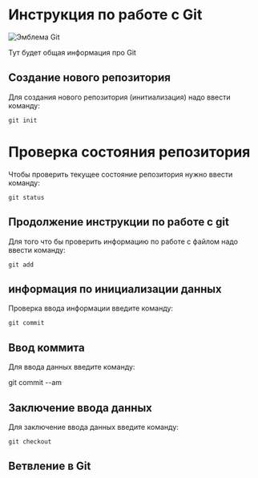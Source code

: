 # Инструкция по работе с Git

![Эмблема Git](git.jpg.jpg)

Тут будет общая информация про Git

## Создание нового репозитория

Для создания нового репозитория (инитиализация) надо ввести команду:

    git init

# Проверка состояния репозитория

Чтобы проверить текущее состояние репозитория нужно ввести команду:

    git status
    
## Продолжение инструкции по работе с git

Для того что бы проверить информацию по работе с файлом надо ввести команду:

    git add

## информация по инициализации данных

Проверка ввода  информации введите команду:

    git commit

## Ввод коммита

Для ввода данных введите команду:

git commit  --am

## Заключение ввода данных
Для заключение ввода данных введите команду:

    git checkout

## Ветвление в Git


